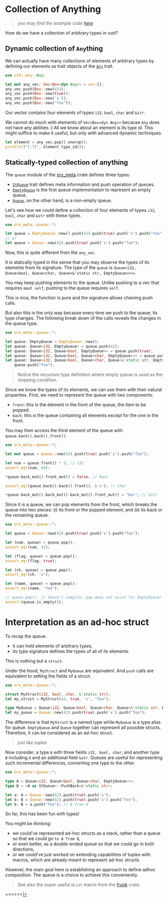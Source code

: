 # Collection of Anything

> *you may find the example code [here](https://github.com/orxfun/orx-meta/blob/main/examples/1_collection_of_anything.rs)*

How do we have a collection of arbitrary types in rust?

## Dynamic collection of `Any`thing

We can actually have many collections of elements of arbitrary types by defining our elements as trait objects of the [`Any`](https://doc.rust-lang.org/std/any/trait.Any.html) trait.

```rust
use std::any::Any;

let mut any_vec: Vec<Box<dyn Any>> = vec![];
any_vec.push(Box::new(42));
any_vec.push(Box::new(true));
any_vec.push(Box::new('x'));
any_vec.push(Box::new("foo"));
```

Our vector contains four elements of types `i32`, `bool`, `char` and `&str`.

We cannot do much with elements of `Vec<Box<dyn Any>>` because `Any` does not have any abilities :) All we know about an element is its type id. This might suffice to make it useful, but only with advanced dynamic techniques.

```rust
let element = any_vec.pop().unwrap();
println!("{:?}", element.type_id());
```

## Statically-typed collection of anything

The `queue` module of the [orx_meta](https://github.com/orxfun/orx-meta/) crate defines three types:

* [`StQueue`](https://docs.rs/orx-meta/latest/orx_meta/queue/trait.StQueue.html) trait defines meta information and push operation of queues.
* [`EmptyQueue`](https://docs.rs/orx-meta/latest/orx_meta/queue/struct.EmptyQueue.html) is the first queue implementation to represent an empty queue.
* [`Queue`](https://docs.rs/orx-meta/latest/orx_meta/queue/struct.Queue.html), on the other hand, is a non-empty queue.

Let's see how we could define a collection of four elements of types `i32`, `bool`, `char` and `&str` with these types.

```rust
use orx_meta::queue::*;

let queue = EmptyQueue::new().push(42).push(true).push('x').push("foo");
// or
let queue = Queue::new(42).push(true).push('x').push("foo");
```

Now, this is quite different from the `any_vec`.

It is statically typed in the sense that you may observe the types of its elements from its signature. The type of the `queue` is `Queue<i32, Queue<bool, Queue<char, Queue<&'static str, EmptyQueue>>>>`.

You may keep pushing elements to the queue. Unlike pushing to a vec that requires `&mut self`, pushing to the queue requires `self`.

This is nice, the function is pure and the signature allows chaining push calls.

But also this is the only way because every time we push to the queue, its type changes. The following break down of the calls reveals the changes in the queue type.

```rust
use orx_meta::queue::*;

let queue: EmptyQueue = EmptyQueue::new();
let queue: Queue<i32, EmptyQueue> = queue.push(42);
let queue: Queue<i32, Queue<bool, EmptyQueue>> = queue.push(true);
let queue: Queue<i32, Queue<bool, Queue<char, EmptyQueue>>> = queue.push('x');
let queue: Queue<i32, Queue<bool, Queue<char, Queue<&'static str, EmptyQueue>>>> =
    queue.push("foo");
```

> Notice the recursive type definition where empty queue is used as the stopping condition.

Since we know the types of its elements, we can use them with their natural properties. First, we need to represent the queue with two components:
* `front`: this is the element in the front of the queue, the item to be popped.
* `back`: this is the queue containing all elements except for the one in the front.

You may then access the third element of the queue with `queue.back().back().front()`.

```rust
use orx_meta::queue::*;

let mut queue = Queue::new(42).push(true).push('x').push("foo");

let num = queue.front() * 2; // i32
assert_eq!(num, 84);

*queue.back_mut().front_mut() = false; // bool

assert_eq!(queue.back().back().front(), &'x'); // char

*queue.back_mut().back_mut().back_mut().front_mut() = "bar"; // &str
```

Since it is a queue, we can pop elements from the front, which breaks the queue into two pieces: (i) its front or the popped element, and (ii) its back or the remaining queue.

```rust
use orx_meta::queue::*;

let queue = Queue::new(42).push(true).push('x').push("foo");

let (num, queue) = queue.pop();
assert_eq!(num, 42);

let (flag, queue) = queue.pop();
assert_eq!(flag, true);

let (ch, queue) = queue.pop();
assert_eq!(ch, 'x');

let (name, queue) = queue.pop();
assert_eq!(name, "foo");

// queue.pop(); // doesn't compile; pop does not exist for EmptyQueue!
assert!(queue.is_empty());
```

# Interpretation as an ad-hoc struct

To recap the queue:
* it can hold elements of arbitrary types,
* its type signature defines the types of all of its elements.

This is nothing but a `struct`.

Under the hood, `MyStruct` and `MyQueue` are equivalent. And `push` calls are equivalent to setting the fields of a struct.

```rust
use orx_meta::queue::*;

struct MyStruct(i32, bool, char, &'static str);
let my_struct = MyStruct(42, true, 'x', "foo");

type MyQueue = Queue<i32, Queue<bool, Queue<char, Queue<&'static str, EmptyQueue>>>>;
let my_queue = Queue::new(42).push(true).push('x').push("foo");
```

The difference is that `MyStruct` is a named type while `MyQueue` is a type alias for queue. `EmptyQueue` and `Queue` together can represent all possible structs. Therefore, it can be considered as an ad-hoc struct.

> *just like tuples*

Now consider, a type `A` with three fields `i32, bool, char`; and another type `B` including `A` and an additional field `&str`. Queues are useful for representing such incremental differences, converting one type to the other.

```rust
use orx_meta::queue::*;

type A = Queue<i32, Queue<bool, Queue<char, EmptyQueue>>>;
type B = <A as StQueue>::PushBack<&'static str>;

let a: A = Queue::new(42).push(true).push('x');
let b: B = Queue::new(42).push(true).push('x').push("foo");
let b: B = a.push("foo"); // B from A
```

So far, this has been fun with types!

You might be thinking:

* we could've represented ad-hoc structs as a stack, rather than a queue so that we could go `to A from B`,
* or even better, as a double-ended queue so that we could go in both directions,
* or we could've just worked on extending capabilities of tuples with macros, which are already meant to represent ad-hoc structs.

However, the main goal here is establishing an approach to define adhoc composition. The queue is a choice to achieve this conveniently.

> See also the super useful `HList` macro from the [frunk](https://crates.io/crates/frunk#hlist) crate.

======[|>](https://github.com/orxfun/orx-meta/blob/main/docs/2_generic_builder.rs)
